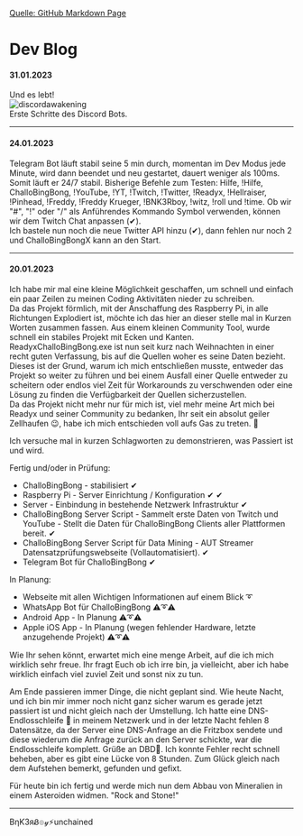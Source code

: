 [Quelle: GitHub Markdown Page](https://github.com/BNK3R-Boy/ReadyxChalloBingBong/blob/main/devblog.md)   
# Dev Blog

#### 31.01.2023
Und es lebt!  
![discordawakening](https://user-images.githubusercontent.com/17516608/215745474-4c88183f-6c0a-44ed-9ecc-75284820b99a.png)  
Erste Schritte des Discord Bots. 

---

#### 24.01.2023
Telegram Bot läuft stabil seine 5 min durch, momentan im Dev Modus jede Minute, wird dann beendet und neu gestartet, dauert weniger als 100ms. Somit läuft er 24/7 stabil. Bisherige Befehle zum Testen: Hilfe, !Hilfe, ChalloBingBong, !YouTube, !YT, !Twitch, !Twitter, !Readyx, !Hellraiser, !Pinhead, !Freddy, !Freddy Krueger, !BNK3Rboy, !witz, !roll und !time. Ob wir "#", "!" oder "/" als Anführendes Kommando Symbol verwenden, können wir dem Twitch Chat anpassen (✔).  
Ich bastele nun noch die neue Twitter API hinzu (✔), dann fehlen nur noch 2 und ChalloBingBongX kann an den Start. 

---

#### 20.01.2023
Ich habe mir mal eine kleine Möglichkeit geschaffen, um schnell und einfach ein paar Zeilen zu meinen Coding Aktivitäten nieder zu schreiben.  
Da das Projekt förmlich, mit der Anschaffung des Raspberry Pi, in alle Richtungen Explodiert ist, möchte ich das hier an dieser stelle mal in Kurzen Worten zusammen fassen. Aus einem kleinen Community Tool, wurde schnell ein stabiles Projekt mit Ecken und Kanten. ReadyxChalloBingBong.exe ist nun seit kurz nach Weihnachten in einer recht guten Verfassung, bis auf die Quellen woher es seine Daten bezieht. Dieses ist der Grund, warum ich mich entschließen musste, entweder das Projekt so weiter zu führen und bei einem Ausfall einer Quelle entweder zu scheitern oder endlos viel Zeit für Workarounds zu verschwenden oder eine Lösung zu finden die Verfügbarkeit der Quellen sicherzustellen.  
Da das Projekt nicht mehr nur für mich ist, viel mehr meine Art mich bei Readyx und seiner Community zu bedanken, Ihr seit ein absolut geiler Zellhaufen 😉, habe ich mich entschieden voll aufs Gas zu treten. 🚗

Ich versuche mal in kurzen Schlagworten zu demonstrieren, was Passiert ist und wird.

Fertig und/oder in Prüfung:

- ChalloBingBong - stabilisiert ✔
- Raspberry Pi - Server Einrichtung / Konfiguration ✔ ✔
- Server - Einbindung in bestehende Netzwerk Infrastruktur ✔
- ChalloBingBong Server Script - Sammelt erste Daten von Twitch und YouTube - Stellt die Daten für ChalloBingBong Clients aller Plattformen bereit. ✔
- ChalloBingBong Server Script für Data Mining - AUT Streamer Datensatzprüfungswebseite (Vollautomatisiert). ✔
- Telegram Bot für ChalloBingBong ✔

In Planung:

- Webseite mit allen Wichtigen Informationen auf einem Blick ➰
- WhatsApp Bot für ChalloBingBong ⚠➰⚠
- Android App - In Planung ⚠➰⚠
- Apple iOS App - In Planung (wegen fehlender Hardware, letzte anzugehende Projekt) ⚠➰⚠

Wie Ihr sehen könnt, erwartet mich eine menge Arbeit, auf die ich mich wirklich sehr freue.
Ihr fragt Euch ob ich irre bin, ja vielleicht, aber ich habe wirklich einfach viel zuviel Zeit und sonst nix zu tun.

Am Ende passieren immer Dinge, die nicht geplant sind. Wie heute Nacht, und ich bin mir immer noch nicht ganz sicher warum es gerade jetzt passiert ist und nicht gleich nach der Umstellung.
Ich hatte eine DNS-Endlosschleife 🔂 in meinem Netzwerk und in der letzte Nacht fehlen 8 Datensätze, da der Server eine DNS-Anfrage an die Fritzbox sendete und diese wiederum die Anfrage zurück an den Server schickte, war die Endlosschleife komplett. Grüße an DBD🔁. Ich konnte Fehler recht schnell beheben, aber es gibt eine Lücke von 8 Stunden. Zum Glück gleich nach dem Aufstehen bemerkt, gefunden und gefixt.

Für heute bin ich fertig und werde mich nun dem Abbau von Mineralien in einem Asteroiden widmen. "Rock and Stone!"

---

BηƘ3яᏰ๏𝓎⚡unchained
